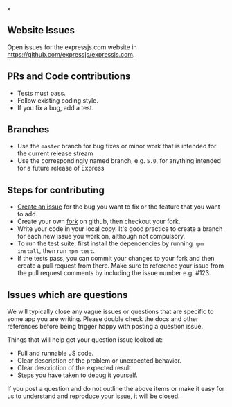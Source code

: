  x
## Website Issues

Open issues for the expressjs.com website in https://github.com/expressjs/expressjs.com.

## PRs and Code contributions

* Tests must pass.
* Follow existing coding style.
* If you fix a bug, add a test.

## Branches

* Use the `master` branch for bug fixes or minor work that is intended for the current release stream
* Use the correspondingly named branch, e.g. `5.0`, for anything intended for a future release of Express 

## Steps for contributing

* [Create an issue](https://github.com/expressjs/express/issues/new) for the bug you want to fix or the feature that you want to add.
* Create your own [fork](https://github.com/expressjs/express) on github, then checkout your fork.
* Write your code in your local copy. It's good practice to create a branch for each new issue you work on, although not compulsory.
* To run the test suite, first install the dependencies by running `npm install`, then run `npm test`.
* If the tests pass, you can commit your changes to your fork and then create a pull request from there. Make sure to reference your issue from the pull request comments by including the issue number e.g. #123.

## Issues which are questions

We will typically close any vague issues or questions that are specific to some app you are writing. Please double check the docs and other references before being trigger happy with posting a question issue.

Things that will help get your question issue looked at:

* Full and runnable JS code.
* Clear description of the problem or unexpected behavior.
* Clear description of the expected result.
* Steps you have taken to debug it yourself.

If you post a question and do not outline the above items or make it easy for us to understand and reproduce your issue, it will be closed.
